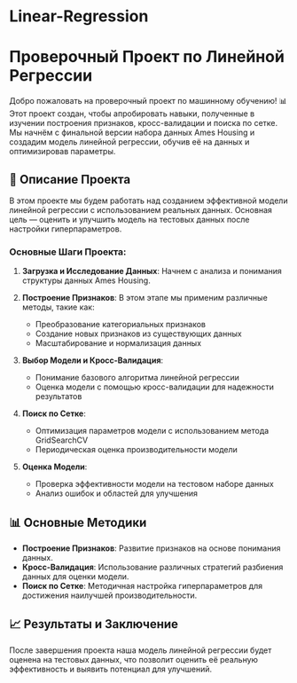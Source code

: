 # Linear-Regression
# Проверочный Проект по Линейной Регрессии

Добро пожаловать на проверочный проект по машинному обучению! 📊 Этот проект создан, чтобы апробировать навыки, полученные в изучении построения признаков, кросс-валидации и поиска по сетке. Мы начнём с финальной версии набора данных Ames Housing и создадим модель линейной регрессии, обучив её на данных и оптимизировав параметры.

## 📝 Описание Проекта

В этом проекте мы будем работать над созданием эффективной модели линейной регрессии с использованием реальных данных. Основная цель — оценить и улучшить модель на тестовых данных после настройки гиперпараметров.

### Основные Шаги Проекта:

1. **Загрузка и Исследование Данных**: Начнем с анализа и понимания структуры данных Ames Housing.

2. **Построение Признаков**: В этом этапе мы применим различные методы, такие как:
   - Преобразование категориальных признаков
   - Создание новых признаков из существующих данных
   - Масштабирование и нормализация данных

3. **Выбор Модели и Кросс-Валидация**:
   - Понимание базового алгоритма линейной регрессии
   - Оценка модели с помощью кросс-валидации для надежности результатов

4. **Поиск по Сетке**:
   - Оптимизация параметров модели с использованием метода GridSearchCV
   - Периодическая оценка производительности модели
  
5. **Оценка Модели**:
   - Проверка эффективности модели на тестовом наборе данных
   - Анализ ошибок и областей для улучшения
## 📊 Основные Методики

- **Построение Признаков**: Развитие признаков на основе понимания данных.
- **Кросс-Валидация**: Использование различных стратегий разбиения данных для оценки модели.
- **Поиск по Сетке**: Методичная настройка гиперпараметров для достижения наилучшей производительности.

## 📈 Результаты и Заключение

После завершения проекта наша модель линейной регрессии будет оценена на тестовых данных, что позволит оценить её реальную эффективность и выявить потенциал для улучшений.

